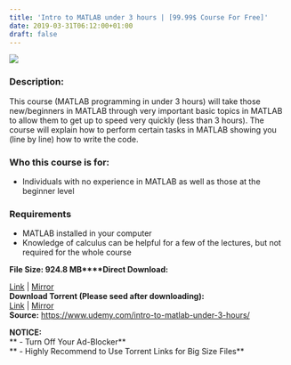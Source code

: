 ```yaml
---
title: 'Intro to MATLAB under 3 hours | [99.99$ Course For Free]'
date: 2019-03-31T06:12:00+01:00
draft: false
---
```


[![](https://4.bp.blogspot.com/-Ff0ToTzjn6s/XKBLTBk8ivI/AAAAAAAABQI/xVkdDVD9fSQd1-ZMftHD5cXOfqi9bjKpQCLcBGAs/s640/Intro-to-MATLAB-under-3-hours.jpg)](https://4.bp.blogspot.com/-Ff0ToTzjn6s/XKBLTBk8ivI/AAAAAAAABQI/xVkdDVD9fSQd1-ZMftHD5cXOfqi9bjKpQCLcBGAs/s1600/Intro-to-MATLAB-under-3-hours.jpg)

### Description:

This course (MATLAB programming in under 3 hours) will take those new/beginners in MATLAB through very important basic topics in MATLAB to allow them to get up to speed very quickly (less than 3 hours). The course will explain how to perform certain tasks in MATLAB showing you (line by line) how to write the code.  

### Who this course is for:

*   Individuals with no experience in MATLAB as well as those at the beginner level

### Requirements

*   MATLAB installed in your computer
*   Knowledge of calculus can be helpful for a few of the lectures, but not required for the whole course

**File Size: 924.8 MB****Direct Download:**  

[Link](https://oko.sh/IntrotoMATLABLINK1) | [Mirror](https://oko.sh/IntrotoMATLABLINK2)  
**Download Torrent (Please seed after downloading):**  
[Link](https://oko.sh/IntrotoMATLABtorrent1) | [Mirror](https://oko.sh/IntrotoMATLABtorrent2)  
**Source:** https://www.udemy.com/intro-to-matlab-under-3-hours/  

**NOTICE:**  
** - Turn Off Your Ad-Blocker**  
** - Highly Recommend to Use Torrent Links for Big Size Files**